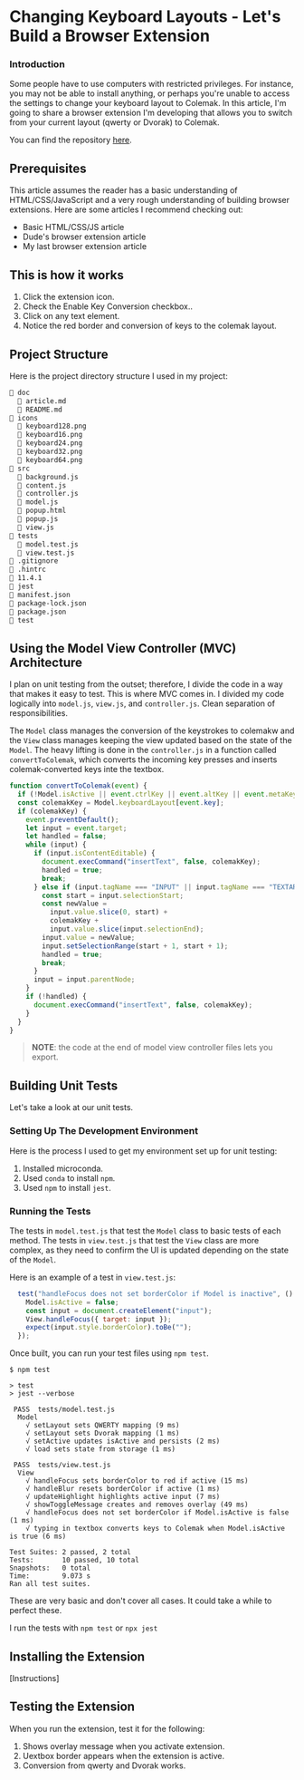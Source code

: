 # Changing Keyboard Layouts - Let's Build a Browser Extension

### Introduction

Some people have to use computers with restricted privileges. For instance, you may not be able to install anything, or perhaps you're unable to access the settings to change your keyboard layout to Colemak. In this article, I'm going to share a browser extension I'm developing that allows you to switch from your current layout (qwerty or Dvorak) to Colemak.

You can find the repository [here](https://github.com/boonecabaldev/To-Colemak/tree/dev).

## Prerequisites

This article assumes the reader has a basic understanding of HTML/CSS/JavaScript and a very rough understanding of building browser extensions. Here are some articles I recommend checking out:

- Basic HTML/CSS/JS article
- Dude's browser extension article
- My last browser extension article

## This is how it works

1. Click the extension icon.
2. Check the Enable Key Conversion checkbox..
3. Click on any text element.
4. Notice the red border and conversion of keys to the colemak layout.

## Project Structure

Here is the project directory structure I used in my project:

```markdown
📂 doc
  📄 article.md
  📄 README.md
📂 icons
  📄 keyboard128.png
  📄 keyboard16.png
  📄 keyboard24.png
  📄 keyboard32.png
  📄 keyboard64.png
📂 src
  📄 background.js
  📄 content.js
  📄 controller.js
  📄 model.js
  📄 popup.html
  📄 popup.js
  📄 view.js
📂 tests
  📄 model.test.js
  📄 view.test.js
📄 .gitignore
📄 .hintrc
📄 11.4.1
📄 jest
📄 manifest.json
📄 package-lock.json
📄 package.json
📄 test
```

## Using the Model View Controller (MVC) Architecture

I plan on unit testing from the outset; therefore, I divide the code in a way that makes it easy to test. This is where MVC comes in. I divided my code logically into `model.js`, `view.js`, and `controller.js`. Clean separation of responsibilities.

The `Model` class manages the conversion of the keystrokes to colemakw and the `View` class manages keeping the view updated based on the state of the `Model`. The heavy lifting is done in the `controller.js` in a function called `convertToColemak`, which converts the incoming key presses and inserts colemak-converted keys inte the textbox.

```javascript
function convertToColemak(event) {
  if (!Model.isActive || event.ctrlKey || event.altKey || event.metaKey) return;
  const colemakKey = Model.keyboardLayout[event.key];
  if (colemakKey) {
    event.preventDefault();
    let input = event.target;
    let handled = false;
    while (input) {
      if (input.isContentEditable) {
        document.execCommand("insertText", false, colemakKey);
        handled = true;
        break;
      } else if (input.tagName === "INPUT" || input.tagName === "TEXTAREA") {
        const start = input.selectionStart;
        const newValue =
          input.value.slice(0, start) +
          colemakKey +
          input.value.slice(input.selectionEnd);
        input.value = newValue;
        input.setSelectionRange(start + 1, start + 1);
        handled = true;
        break;
      }
      input = input.parentNode;
    }
    if (!handled) {
      document.execCommand("insertText", false, colemakKey);
    }
  }
}
```

>**NOTE**: the code at the end of model view controller files lets you export.

## Building Unit Tests

Let's take a look at our unit tests.

### Setting Up The Development Environment

Here is the process I used to get my environment set up for unit testing:

1. Installed microconda.
2. Used `conda` to install `npm`.
3. Used `npm` to install `jest`.

### Running the Tests

The tests in `model.test.js` that test the `Model` class to basic tests of each method. The tests in `view.test.js` that test the `View` class are more complex, as they need to confirm the UI is updated depending on the state of the `Model`.

Here is an example of a test in `view.test.js`:

```javascript
  test("handleFocus does not set borderColor if Model is inactive", () => {
    Model.isActive = false;
    const input = document.createElement("input");
    View.handleFocus({ target: input });
    expect(input.style.borderColor).toBe("");
  });
```

Once built, you can run your test files using `npm test`.

```text
$ npm test

> test
> jest --verbose

 PASS  tests/model.test.js
  Model
    √ setLayout sets QWERTY mapping (9 ms)                                                                                                                            
    √ setLayout sets Dvorak mapping (1 ms)                                                                                                                            
    √ setActive updates isActive and persists (2 ms)                                                                                                                  
    √ load sets state from storage (1 ms)                                                                                                                             
                                                                                                                                                                      
 PASS  tests/view.test.js
  View
    √ handleFocus sets borderColor to red if active (15 ms)
    √ handleBlur resets borderColor if active (1 ms)
    √ updateHighlight highlights active input (7 ms)
    √ showToggleMessage creates and removes overlay (49 ms)
    √ handleFocus does not set borderColor if Model.isActive is false (1 ms)
    √ typing in textbox converts keys to Colemak when Model.isActive is true (6 ms)

Test Suites: 2 passed, 2 total
Tests:       10 passed, 10 total
Snapshots:   0 total
Time:        9.073 s
Ran all test suites.
```

These are very basic and don't cover all cases. It could take a while to perfect these.

I run the tests with `npm test` or `npx jest`

## Installing the Extension

[Instructions]

## Testing the Extension

When you run the extension, test it for the following:

1. Shows overlay message when you activate extension.
2. Uextbox border appears when the extension is active.
3. Conversion from qwerty and Dvorak works.
